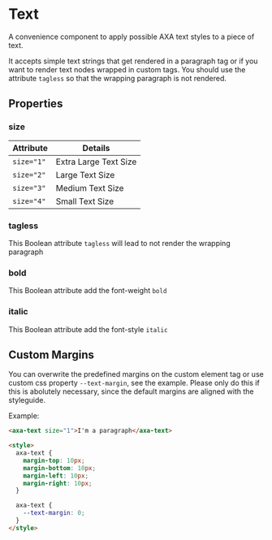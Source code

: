 # Text

A convenience component to apply possible AXA text styles to a piece of text.

It accepts simple text strings that get rendered in a paragraph tag or if you want to render text nodes wrapped in custom tags. You should use the attribute `tagless` so that the wrapping paragraph is not rendered.

## Properties

### size

| Attribute  | Details               |
|------------|-----------------------|
| `size="1"` | Extra Large Text Size |
| `size="2"` | Large Text Size       |
| `size="3"` | Medium Text Size      |
| `size="4"` | Small Text Size       |

### tagless

This Boolean attribute `tagless` will lead to not render the wrapping paragraph

### bold

This Boolean attribute add the font-weight `bold`

### italic

This Boolean attribute add the font-style `italic`

## Custom Margins

You can overwrite the predefined margins on the custom element tag or use custom css property `--text-margin`, see the example.
Please only do this if this is abolutely necessary, since the default margins are aligned with the styleguide.

Example:

```html
<axa-text size="1">I'm a paragraph</axa-text>

<style>
  axa-text {
    margin-top: 10px;
    margin-bottom: 10px;
    margin-left: 10px;
    margin-right: 10px;
  }

  axa-text {
    --text-margin: 0;
  }
</style>
```
